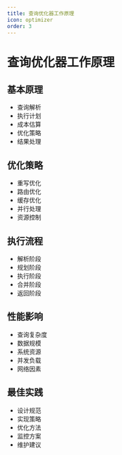 ```yaml
---
title: 查询优化器工作原理
icon: optimizer
order: 3
---
```


# 查询优化器工作原理

## 基本原理
- 查询解析
- 执行计划
- 成本估算
- 优化策略
- 结果处理

## 优化策略
- 重写优化
- 路由优化
- 缓存优化
- 并行处理
- 资源控制

## 执行流程
- 解析阶段
- 规划阶段
- 执行阶段
- 合并阶段
- 返回阶段

## 性能影响
- 查询复杂度
- 数据规模
- 系统资源
- 并发负载
- 网络因素

## 最佳实践
- 设计规范
- 实现策略
- 优化方法
- 监控方案
- 维护建议
